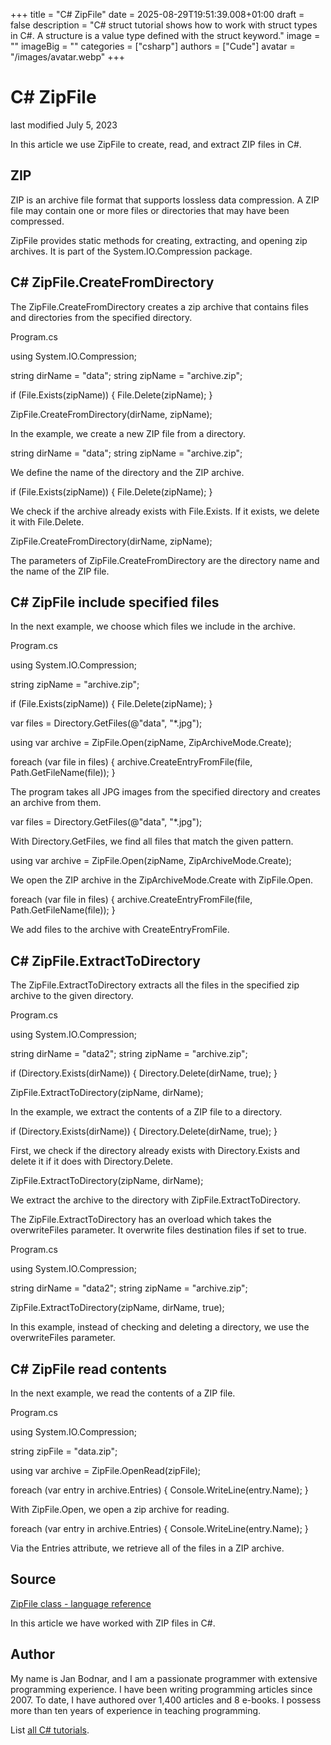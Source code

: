 +++
title = "C# ZipFile"
date = 2025-08-29T19:51:39.008+01:00
draft = false
description = "C# struct tutorial shows how to work with struct types in C#. A structure is a value type defined with the struct keyword."
image = ""
imageBig = ""
categories = ["csharp"]
authors = ["Cude"]
avatar = "/images/avatar.webp"
+++

# C# ZipFile

last modified July 5, 2023

 

In this article we use ZipFile to create, read, and extract ZIP files in C#.

## ZIP

ZIP is an archive file format that supports lossless data compression. A ZIP
file may contain one or more files or directories that may have been compressed.

ZipFile provides static methods for creating, extracting, and
opening zip archives. It is part of the System.IO.Compression
package.

## C# ZipFile.CreateFromDirectory

The ZipFile.CreateFromDirectory creates a zip archive that contains
files and directories from the specified directory.

Program.cs
  

using System.IO.Compression;

string dirName = "data";
string zipName = "archive.zip";

if (File.Exists(zipName))
{
    File.Delete(zipName);
}

ZipFile.CreateFromDirectory(dirName, zipName);

In the example, we create a new ZIP file from a directory.

string dirName = "data";
string zipName = "archive.zip";

We define the name of the directory and the ZIP archive.

if (File.Exists(zipName))
{
    File.Delete(zipName);
}

We check if the archive already exists with File.Exists. If it 
exists, we delete it with File.Delete.

ZipFile.CreateFromDirectory(dirName, zipName);

The parameters of ZipFile.CreateFromDirectory are the directory 
name and the name of the ZIP file.

## C# ZipFile include specified files

In the next example, we choose which files we include in the archive.

Program.cs
  

using System.IO.Compression;

string zipName = "archive.zip";

if (File.Exists(zipName))
{
    File.Delete(zipName);
}

var files = Directory.GetFiles(@"data", "*.jpg");

using var archive = ZipFile.Open(zipName, ZipArchiveMode.Create);

foreach (var file in files)
{
    archive.CreateEntryFromFile(file, Path.GetFileName(file));
}

The program takes all JPG images from the specified directory and creates 
an archive from them. 

var files = Directory.GetFiles(@"data", "*.jpg");

With Directory.GetFiles, we find all files that match the given 
pattern.

using var archive = ZipFile.Open(zipName, ZipArchiveMode.Create);

We open the ZIP archive in the ZipArchiveMode.Create with 
ZipFile.Open.

foreach (var file in files)
{
    archive.CreateEntryFromFile(file, Path.GetFileName(file));
}

We add files to the archive with CreateEntryFromFile.

## C# ZipFile.ExtractToDirectory

The ZipFile.ExtractToDirectory extracts all the files in the
specified zip archive to the given directory.

Program.cs
  

using System.IO.Compression;

string dirName = "data2";
string zipName = "archive.zip";

if (Directory.Exists(dirName))
{
    Directory.Delete(dirName, true);
}

ZipFile.ExtractToDirectory(zipName, dirName);

In the example, we extract the contents of a ZIP file to a directory. 

if (Directory.Exists(dirName))
{
    Directory.Delete(dirName, true);
}

First, we check if the directory already exists with
Directory.Exists and delete it if it does with
Directory.Delete.

ZipFile.ExtractToDirectory(zipName, dirName);

We extract the archive to the directory with
ZipFile.ExtractToDirectory.

The ZipFile.ExtractToDirectory has an overload which takes 
the overwriteFiles parameter. It overwrite files destination files 
if set to true.

Program.cs
  

using System.IO.Compression;

string dirName = "data2";
string zipName = "archive.zip";

ZipFile.ExtractToDirectory(zipName, dirName, true);

In this example, instead of checking and deleting a directory, we use the 
overwriteFiles parameter.

## C# ZipFile read contents

In the next example, we read the contents of a ZIP file.

Program.cs
  

using System.IO.Compression;

string zipFile = "data.zip";

using var archive = ZipFile.OpenRead(zipFile);

foreach (var entry in archive.Entries)
{
    Console.WriteLine(entry.Name);
}

With ZipFile.Open, we open a zip archive for reading.

foreach (var entry in archive.Entries)
{
    Console.WriteLine(entry.Name);
}

Via the Entries attribute, we retrieve all of the files in a ZIP
archive.

## Source

[ZipFile class - language reference](https://learn.microsoft.com/en-us/dotnet/api/system.io.compression.zipfile?view=net-8.0)

In this article we have worked with ZIP files in C#. 

## Author

My name is Jan Bodnar, and I am a passionate programmer with extensive
programming experience. I have been writing programming articles since 2007.
To date, I have authored over 1,400 articles and 8 e-books. I possess more
than ten years of experience in teaching programming.

List [all C# tutorials](/csharp/).